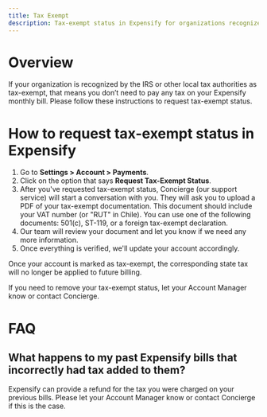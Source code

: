 ```yaml
---
title: Tax Exempt
description: Tax-exempt status in Expensify for organizations recognized by the IRS or local tax authorities. 
---
```

# Overview
If your organization is recognized by the IRS or other local tax authorities as tax-exempt, that means you don’t need to pay any tax on your Expensify monthly bill.  Please follow these instructions to request tax-exempt status.
# How to request tax-exempt status in Expensify
1. Go to **Settings > Account > Payments**. 
1. Click on the option that says **Request Tax-Exempt Status**.
1. After you've requested tax-exempt status, Concierge (our support service) will start a conversation with you. They will ask you to upload a PDF of your tax-exempt documentation. This document should include your VAT number (or "RUT" in Chile). You can use one of the following documents: 501(c), ST-119, or a foreign tax-exempt declaration.
1. Our team will review your document and let you know if we need any more information.
1. Once everything is verified, we'll update your account accordingly.

Once your account is marked as tax-exempt, the corresponding state tax will no longer be applied to future billing. 

If you need to remove your tax-exempt status, let your Account Manager know or contact Concierge.

# FAQ
## What happens to my past Expensify bills that incorrectly had tax added to them? 
Expensify can provide a refund for the tax you were charged on your previous bills. Please let your Account Manager know or contact Concierge if this is the case.

